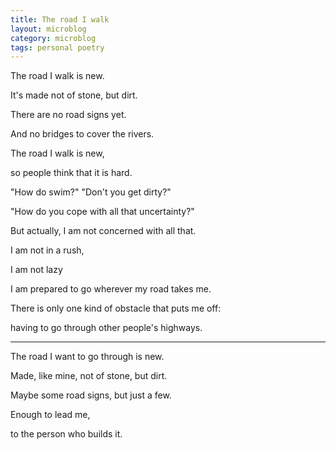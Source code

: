 ```yaml
---
title: The road I walk
layout: microblog
category: microblog
tags: personal poetry
---
```


The road I walk is new.

It's made not of stone, but dirt.

There are no road signs yet.

And no bridges to cover the rivers.

The road I walk is new, 

so people think that it is hard.

"How do swim?" "Don't you get dirty?"

"How do you cope with all that uncertainty?"

But actually, I am not concerned with all that.

I am not in a rush, 

I am not lazy

I am prepared to go wherever my road takes me.

There is only one kind of obstacle that puts me off:

having to go through other people's highways.

***

The road I want to go through is new.

Made, like mine, not of stone, but dirt.

Maybe some road signs, but just a few.

Enough to lead me, 

to the person who builds it.

